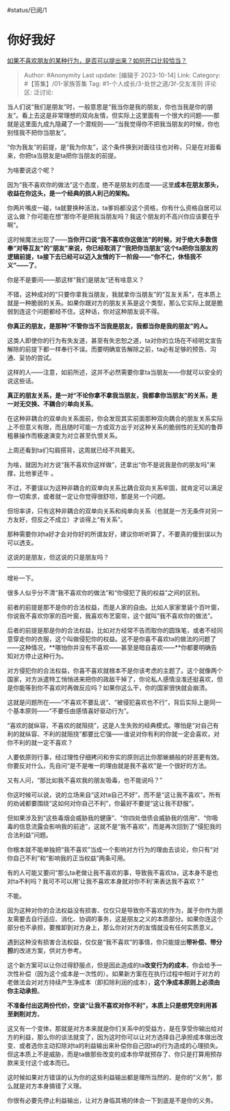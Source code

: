 #status/已阅/1 

# 你好我好
[如果不喜欢朋友的某种行为，是否可以提出来？如何开口比较恰当？](https://www.zhihu.com/question/625590922/answer/3246132882)

> Author: #Anonymity
> Last update: [编辑于 2023-10-14]
> Link:
> Category: #【答集】/01-家族答集
> Tag: #1-个人成长/3-处世之道/3f-交友准则
> 评论区:
> 泛讨论:

当人们说“我们是朋友”时，一般意思是“我当你是我的朋友，你也当我是你的朋友”。看上去这是非常理想的双向友情，但实际上这里面有一个很大的问题——那就是这里面九成九隐藏了一个潜规则——“当我觉得你不把我当朋友的时候，你也别怪我不把你当朋友”。

“你为我友”的前提，是“我为你友”，这个条件换到对面往往也对称，只是在对面看来，你把ta当朋友是ta把你当朋友的前提。

为啥要说这个呢？

因为“我不喜欢你的做法”这个态度，绝不是朋友的态度——这里**成本在朋友那头，收益在你这头，是一个经典的损人利己的架构。**

你两片嘴皮一碰，ta就要换种活法，ta爹妈都没这个资格，你有什么资格自居可以这么做？你可能在想“那你不是把我当朋友吗？我这个朋友的不高兴你应该要在乎啊”。

这时候魔法出现了——**当你开口说“我不喜欢你这做法”的时候，对于绝大多数信奉“对等互友”的“朋友”来说，你已经取消了“我把你当朋友”这个ta把你当朋友的逻辑前提，ta接下去已经可以迈入友情的下一阶段——“你不仁，休怪我不义”——了**。

你是不是要问——那这样“我们是朋友”还有啥意义？

不错，这种成对的“只要你拿我当朋友，我就拿你当朋友”的“互友关系”，在本质上就是一种脆弱的关系。如果你跟对方的朋友关系是这个类型，那么它实际上就是脆弱到连这个问题都经不住。这种话，你对这种朋友说不得。

**你真正的朋友，是那种“不管你当不当我是朋友，我都当你是我的朋友”的人。**

这类人即使你的行为有失友道，甚至有失忠恕之道，ta对你的立场在不经明文宣告解除的前提下都一样奉行不误。而要明确宣告解除之前，ta必有足够的预告、沟通、妥协的尝试。

这样的人——注意，如前所述，这并不必然需要你拿ta当朋友——你就可以安全的说这些话。

**真正的朋友关系，是一对“不论你拿不拿我当朋友，我都拿你当朋友”的关系，**是**一对无交换、不耦合**的**单向关系**。

在这种非耦合的双单向关系面前，你会发现其实前面那种双向耦合的朋友关系实际上不但意义有限，而且随时可能一方或双方出于对这种关系的脆弱性的无知的鲁莽粗暴操作而极速演变为对立甚至仇恨关系。

上周还看到ta们勾肩搭背，这周就已经不共戴天。

为啥，就因为对方说“我不喜欢你这样做”，还拿出“你不是说我是你的朋友吗”来撑，比他爹还牛 。

不过，不要误以为这种非耦合的双单向关系比耦合双向关系牢固，就肯定可以满足你一切索求，或者就一定让你觉得很舒坦，那是另一个问题。

但坦率讲，只有这种非耦合的双单向关系和纯单向关系（也就是一方无条件对另一方友好，但反之不成立）才谈得上“有关系”。

那种需要你对ta好才会对你好的所谓友好，建议你听听算了，不要真的傻到误以为可以透支。

这说的是朋友，但这说的只是朋友吗？

--------------------

增补一下。

很多人似乎分不清“我不喜欢你的做法”和“你侵犯了我的权益”之间的区别。

前者的前提是那不是你的合法权益，而是人家的自由。比如人家家里装个百叶窗，你说我不喜欢你家的百叶窗，我喜欢布艺窗帘，这个就叫“我不喜欢你的做法”。

后者的前提是那是你的合法权益，比如对方经常不告而取你的圆珠笔，或者不经同意穿走你的衣服，这个叫做侵犯你的权益。这不是你喜不喜欢ta的做法的问题了——这种情况，**哪怕你并没有不喜欢——甚至是暗自喜欢——**你都要明确告知对方停止这种行为。

对方侵犯你的合法权益，你喜不喜欢就根本不是你该考虑的主题了。这个就像两个国家，对方派遣特工悄悄进来把你的政敌干掉了，你论私人感情没准还挺喜欢，但是你能等到你不喜欢时再做反应吗？如果你这么干，你的国家很快就会崩溃。

这就是问题所在——“不喜欢不要乱说”、“被侵犯喜欢也不行”，背后实际上是同一个基本原则——“不要任由感情喜好驱动行为”。

“喜欢的就纵容，不喜欢的就阻挠”，这是人生失败的经典模式。哪怕是“对自己有利的就纵容、不利的就阻挠”都要比它强——谁说对你有利的你就一定会喜欢，对你不利的就一定不喜欢？

人要依原则行事，经过理性仔细拷问和夯实的原则远比你那蜥蜴般的好恶更有效。你要反对什么，先自问“是不是唯一的理由就是我不喜欢”是一个很好的方法。

又有人问，“那比如我不喜欢我的朋友吸毒，也不能说吗？”

你这时候可以说，说的立场来自“这对ta自己不好”，而不是“这让我不喜欢”。所有的劝诫都要围绕“这如何对你自己不利”，你最好不要提“这让我不舒服”。

但如果涉及到“这些毒烟会威胁我的健康”、“你四处借债会威胁我的信用”、“你吸毒的信息流露会影响我的前途”，这就不是“我不喜欢”，而是再次回到了“侵犯我的合法利益”问题。

你根本就不能单独把“我不喜欢”当成一个影响对方行为的理由去谈论，你只有“对你自己不利”和“影响我的正当权益”两条可用。

有的人可能又要问“那么ta老做让我不喜欢的事，导致我不喜欢ta，这本身不是也对ta不利吗？我可不可以用’让我不喜欢本身就对你不利’来表达我不喜欢？”

不能。

因为这种对你的合法权益没有损害、仅仅只是导致你不喜欢的作为，属于你作为朋友需要去自行适应、消化、协调的事务，这是朋友之义的本质部分。如果你连这个部分也不承担，要推卸到对方身上，那么你对对方的友情就没有任何实质意义。

遇到这种没有损害合法权益，仅仅是“我不喜欢”的事情，你只能提出**带补偿、带分担**的改进方案，供对方参考。

这个新方案可以让你过得舒服点，但是因此造成的ta**改变行为的成本**，你会给予一次性补偿（因为这个成本是一次性的）。如果新方案在在执行过程中相对于对方的老做法会对对方持续产生净成本（即扣除利润的成本），**这个净成本原则上必须由你主动承担**。

**不准备付出这两份代价，空谈“让我不喜欢对你不利”，本质上只是想凭空利用甚至剥削对方**。

这又有一个变体，那就是对方本来就是你们关系中的受益方，是在享受你输出给对方的利益，那么你的谈法就变了，因为这时你可以让对方选择自己承担成本做出改变、或者选你主动扣除对ta的利益输出来补偿你自己因ta的行为造成的心理损失。但这本质上不是威胁，而是ta做那些改变的成本你早就预存了、你只是打算用预存款来支付这个成本而已。

这时候如果对方错误的认为你的这些利益输出都是理所当然的、是你的“义务”，那么就是对方本身搞错了义理。

你很有必要先停止利益输出，让对方身临其境的体会一下到底是不是你的义务。
